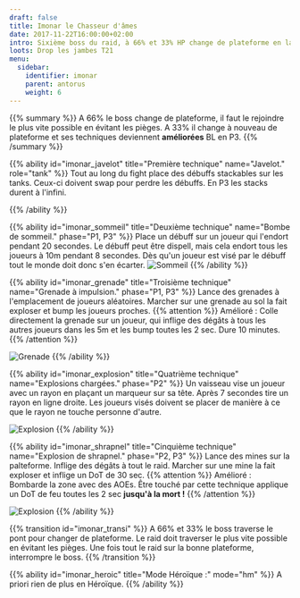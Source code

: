 ```yaml
---
draft: false
title: Imonar le Chasseur d'âmes
date: 2017-11-22T16:00:00+02:00
intro: Sixième boss du raid, à 66% et 33% HP change de plateforme en larguant des pièges sur le pont.
loots: Drop les jambes T21
menu:
  sidebar:
    identifier: imonar
    parent: antorus
    weight: 6
---
```


{{% summary %}}
	A 66% le boss change de plateforme, il faut le rejoindre le plus vite possible en évitant les pièges.
	A 33% il change à nouveau de plateforme et ses techniques deviennent **améliorées**
	BL en P3.
{{% /summary %}}

{{% ability
  id="imonar_javelot"
  title="Première technique"
  name="Javelot."
  role="tank"
%}}
  	Tout au long du fight place des débuffs stackables sur les tanks.
	Ceux-ci doivent swap pour perdre les débuffs.
	En P3 les stacks durent à l'infini.

{{% /ability %}}

{{% ability
  id="imonar_sommeil"
  title="Deuxième technique"
  name="Bombe de sommeil."
  phase="P1, P3"
%}}
	Place un débuff sur un joueur qui l'endort pendant 20 secondes.
	Le débuff peut être dispell, mais cela endort tous les joueurs à 10m pendant 8 secondes.
	Dès qu'un joueur est visé par le débuff tout le monde doit donc s'en écarter.
	![Sommeil](/img/antorus/imonar/imonar_sommeil.jpg)
{{% /ability %}}

{{% ability
  id="imonar_grenade"
  title="Troisième technique"
  name="Grenade à impulsion."
  phase="P1, P3"
%}}
	Lance des grenades à l'emplacement de joueurs aléatoires.
	Marcher sur une grenade au sol la fait exploser et bump les joueurs proches.
	{{% attention %}}
	  Amélioré : Colle directement la grenade sur un joueur, qui inflige des dégâts à tous les autres joueurs dans les 5m et les bump toutes les 2 sec. Dure 10 minutes.
  {{% /attention %}}

  ![Grenade](/img/antorus/imonar/imonar_grenade.jpg)
{{% /ability %}}

{{% ability
  id="imonar_explosion"
  title="Quatrième technique"
  name="Explosions chargées."
  phase="P2"
%}}
	Un vaisseau vise un joueur avec un rayon en plaçant un marqueur sur sa tête.
	Après 7 secondes tire un rayon en ligne droite.
	Les joueurs visés doivent se placer de manière à ce que le rayon ne touche personne d'autre.

  ![Explosion](/img/antorus/imonar/imonar_explosion.jpg)
{{% /ability %}}

{{% ability
  id="imonar_shrapnel"
  title="Cinquième technique"
  name="Explosion de shrapnel."
  phase="P2, P3"
%}}
	Lance des mines sur la palteforme. Inflige des dégâts à tout le raid.
	Marcher sur une mine la fait exploser et inflige un DoT de 30 sec.
	{{% attention %}}
	  Amélioré : Bombarde la zone avec des AOEs. Être touché par cette technique applique un DoT de feu toutes les 2 sec **jusqu'à la mort !**
  {{% /attention %}}

  ![Explosion](/img/antorus/imonar/imonar_shrapnel.jpg)
{{% /ability %}}

{{% transition id="imonar_transi" %}}
	A 66% et 33% le boss traverse le pont pour changer de plateforme.
	Le raid doit traverser le plus vite possible en évitant les pièges.
	Une fois tout le raid sur la bonne plateforme, interrompre le boss.
{{% /transition %}}


{{% ability
  id="imonar_heroic"
  title="Mode Héroïque :"
  mode="hm"
%}}
	A priori rien de plus en Héroïque.
{{% /ability %}}
